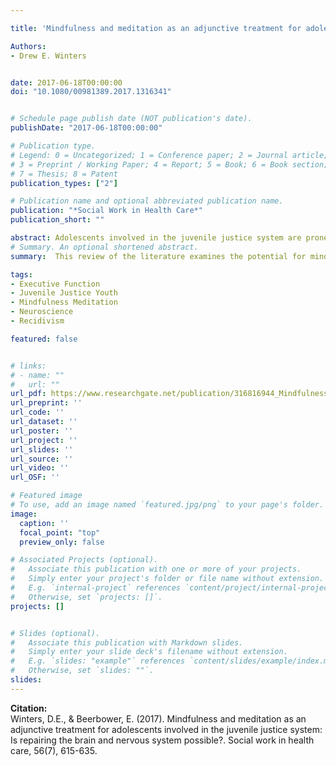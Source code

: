 ```yaml
---

title: 'Mindfulness and meditation as an adjunctive treatment for adolescents involved in the juvenile justice system: Is repairing the brain and nervous system possible?'

Authors: 
- Drew E. Winters


date: 2017-06-18T00:00:00
doi: "10.1080/00981389.2017.1316341"


# Schedule page publish date (NOT publication's date).
publishDate: "2017-06-18T00:00:00"

# Publication type.
# Legend: 0 = Uncategorized; 1 = Conference paper; 2 = Journal article;
# 3 = Preprint / Working Paper; 4 = Report; 5 = Book; 6 = Book section;
# 7 = Thesis; 8 = Patent
publication_types: ["2"]

# Publication name and optional abbreviated publication name.
publication: "*Social Work in Health Care*"
publication_short: ""

abstract: Adolescents involved in the juvenile justice system are prone to more traumatic events than other adolescents, leaving them in danger of developmental difficulties. Trauma exposure is predictive of poor outcomes including mental and physical health issues as well as criminal activity. Current treatment approaches either have a nominal effect on recidivism rates or increase the likelihood of future criminal offenses. This article explores adolescent brain development, the unique difficulties that juvenile justice youth face, and mindfulness meditation as an adjunctive treatment to system-based treatment. Mindfulness meditation may be a way to redress damage to the brain and facilitate healthy brain development, thus impacting prosocial behavior. Practice implications include integrating mindfulness meditation as an important part of rehabilitative efforts with juvenile justice youth.
# Summary. An optional shortened abstract.
summary:  This review of the literature examines the potential for mindfulness interventions to aid youth involved in the juvenile justice system

tags:
- Executive Function
- Juvenile Justice Youth
- Mindfulness Meditation
- Neuroscience
- Recidivism

featured: false


# links:
# - name: ""
#   url: ""
url_pdf: https://www.researchgate.net/publication/316816944_Mindfulness_and_meditation_as_an_adjunctive_treatment_for_adolescents_involved_in_the_juvenile_justice_system_Is_repairing_the_brain_and_nervous_system_possible
url_preprint: ''
url_code: ''
url_dataset: ''
url_poster: ''
url_project: ''
url_slides: ''
url_source: ''
url_video: ''
url_OSF: ''

# Featured image
# To use, add an image named `featured.jpg/png` to your page's folder. 
image:
  caption: ''
  focal_point: "top"
  preview_only: false

# Associated Projects (optional).
#   Associate this publication with one or more of your projects.
#   Simply enter your project's folder or file name without extension.
#   E.g. `internal-project` references `content/project/internal-project/index.md`.
#   Otherwise, set `projects: []`.
projects: []


# Slides (optional).
#   Associate this publication with Markdown slides.
#   Simply enter your slide deck's filename without extension.
#   E.g. `slides: "example"` references `content/slides/example/index.md`.
#   Otherwise, set `slides: ""`.
slides: 
---
```

**Citation:**  
Winters, D.E., & Beerbower, E. (2017). Mindfulness and meditation as an adjunctive treatment for adolescents involved in the juvenile justice system: Is repairing the brain and nervous system possible?. Social work in health care, 56(7), 615-635.







